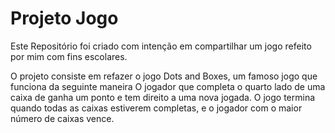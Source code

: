 # Projeto Jogo

Este Repositório foi criado com intenção em compartilhar um jogo refeito por mim com fins escolares.

O projeto consiste em refazer o jogo Dots and Boxes, um famoso jogo que funciona da seguinte maneira O jogador que completa o quarto lado de uma caixa de ganha um ponto e tem direito a uma nova jogada. O jogo termina quando todas as caixas estiverem completas, e o jogador com o maior número de caixas vence.
